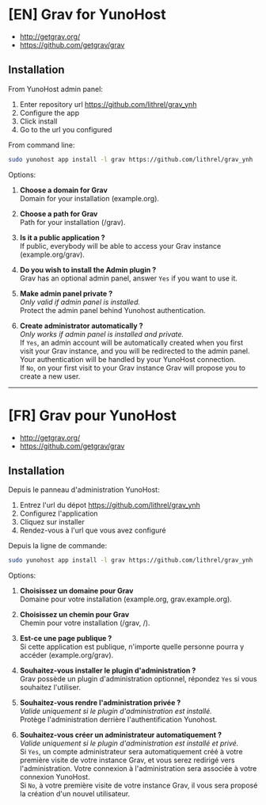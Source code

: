 # [EN] Grav for YunoHost

* http://getgrav.org/
* https://github.com/getgrav/grav

## Installation

From YunoHost admin panel:

1. Enter repository url https://github.com/lithrel/grav_ynh
2. Configure the app
3. Click install
4. Go to the url you configured

From command line:

```sh
sudo yunohost app install -l grav https://github.com/lithrel/grav_ynh
```

Options:

1. __Choose a domain for Grav__  
Domain for your installation (example.org).

2. __Choose a path for Grav__  
Path for your installation (/grav).

3. __Is it a public application ?__  
If public, everybody will be able to access your Grav instance (example.org/grav).

4. __Do you wish to install the Admin plugin ?__  
Grav has an optional admin panel, answer `Yes` if you want to use it.

5. __Make admin panel private ?__  
_Only valid if admin panel is installed._  
Protect the admin panel behind Yunohost authentication.

6. __Create administrator automatically ?__  
_Only works if admin panel is installed and private._  
If `Yes`, an admin account will be automatically created when you first visit your Grav instance, and you will be redirected to the admin panel. Your authentication will be handled by your YunoHost connection.  
If `No`, on your first visit to your Grav instance Grav will propose you to create a new user.

<hr/>

# [FR] Grav pour YunoHost

* http://getgrav.org/
* https://github.com/getgrav/grav

## Installation

Depuis le panneau d'administration YunoHost:

1. Entrez l'url du dépot https://github.com/lithrel/grav_ynh
2. Configurez l'application
3. Cliquez sur installer
4. Rendez-vous à l'url que vous avez configuré

Depuis la ligne de commande:

```sh
sudo yunohost app install -l grav https://github.com/lithrel/grav_ynh
```

Options:

1. __Choisissez un domaine pour Grav__  
Domaine pour votre installation (example.org, grav.example.org).

2. __Choisissez un chemin pour Grav__  
Chemin pour votre installation (/grav, /).

3. __Est-ce une page publique ?__  
Si cette application est publique, n'importe quelle personne pourra y accéder (example.org/grav).

4. __Souhaitez-vous installer le plugin d'administration ?__  
Grav possède un plugin d'administration optionnel, répondez `Yes` si vous souhaitez l'utiliser.

5. __Souhaitez-vous rendre l'administration privée ?__  
_Valide uniquement si le plugin d'administration est installé._  
Protège l'administration derrière l'authentification Yunohost.

6. __Souhaitez-vous créer un administrateur automatiquement ?__  
_Valide uniquement si le plugin d'administration est installé et privé._  
Si `Yes`, un compte administrateur sera automatiquement créé à votre première visite de votre instance Grav, et vous serez redirigé vers l'administration.
Votre connexion à l'administration sera associée à votre connexion YunoHost.  
Si `No`, à votre première visite de votre instance Grav, il vous sera proposé la création d'un nouvel utilisateur.
